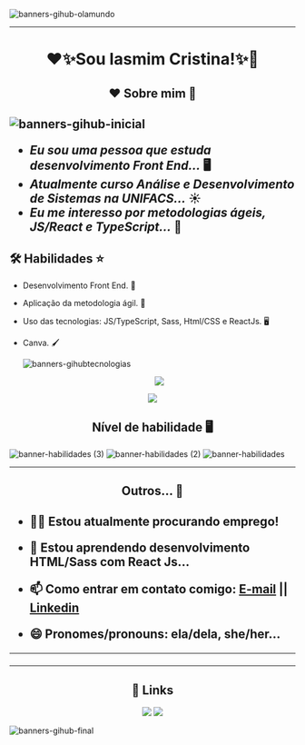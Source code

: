 ![banners-gihub-olamundo](https://user-images.githubusercontent.com/100351576/198038233-f744dc6c-64bf-4d36-9a88-0ad4ef955d66.gif)

***

<h1 align="center">❤️✨Sou Iasmim Cristina!✨💙</h1> 

<h2 align="center"> ❤️ Sobre mim 💙 <h2>
  
  ![banners-gihub-inicial](https://user-images.githubusercontent.com/100351576/198038303-0e7c569d-10c3-4c4b-b083-40e30a4770e6.gif)
  
- _Eu sou uma pessoa que estuda desenvolvimento Front End..._ 🖥️
- _Atualmente curso Análise e Desenvolvimento de Sistemas na UNIFACS..._ ☀️
- _Eu me interesso por metodologias ágeis, JS/React e TypeScript..._ 💨 

## 🛠 Habilidades ⭐

   
  

   

  
* Desenvolvimento Front End. 👥
* Aplicação da metodologia ágil. 💨
* Uso das tecnologias: JS/TypeScript, Sass, Html/CSS e ReactJs. 🖥️
* Canva. 🖌️


    


  
  ![banners-gihubtecnologias](https://user-images.githubusercontent.com/100351576/213480902-6b071a84-331b-4c9b-98cc-2f54781dba4b.gif)


  <div align="center">
    
   <a href="https://github.com/anuraghazra/github-readme-stats">
  <img align="center" src="https://github-readme-stats.vercel.app/api/top-langs/?username=IasmimCristina&layout=donut&theme=moltack" />
</a> 
   <div align="center">
  <a href="https://github.com/anuraghazra/github-readme-stats">
  <img align="center" src="https://github-readme-stats.vercel.app/api?username=IasmimCristina&show_icons=true&theme=moltack" />
</a>
  </div> 
  </div>
  



<h2 align="center">Nível de habilidade 🖥️</h2>

![banner-habilidades (3)](https://github.com/IasmimCristina/IasmimCristina/assets/100351576/6be971cb-8bfd-4915-8e38-b1d0701ed286)
![banner-habilidades (2)](https://github.com/IasmimCristina/IasmimCristina/assets/100351576/cae01b6d-c313-424d-a912-4432cd30a369)
![banner-habilidades](https://github.com/IasmimCristina/IasmimCristina/assets/100351576/e37b3735-beaa-49d0-a5b2-98f882e73dc5)



***
  


  
<h2 align="center"> Outros... 👀 <h2>
  
* 👩‍💻 Estou atualmente procurando emprego!

* 🧠 Estou aprendendo desenvolvimento HTML/Sass com React Js...

* 📫 Como entrar em contato comigo:  <a href ="mailto:iaasmimcristinaa@gmail.com">E-mail</a>   || <a href="https://www.linkedin.com/in/ias-cristina" target="_blank">Linkedin</a> 

* 😄 Pronomes/pronouns: ela/dela, she/her...

---

 

 
  ***
  
  <h2 align= "center"> 🔗 Links </h2>
  
  <div align="center">   
  <a href = "mailto:iaasmimcristinaa@gmail.com"><img src="https://img.shields.io/badge/Gmail-D14836?style=for-the-badge&logo=gmail&logoColor=white" target="_blank"></a>
  <a href="https://www.linkedin.com/in/ias-cristina" target="_blank"><img src="https://img.shields.io/badge/-LinkedIn-%230077B5?style=for-the-badge&logo=linkedin&logoColor=white" target="_blank"></a>  
</div>

 

 ![banners-gihub-final](https://user-images.githubusercontent.com/100351576/198038339-d9340ff7-a650-4065-ac79-4a22b4f64f2b.gif)





